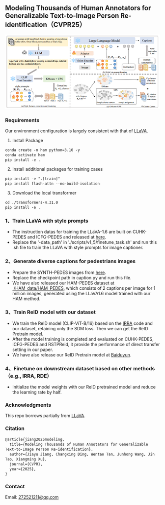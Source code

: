 ## Modeling Thousands of Human Annotators for Generalizable Text-to-Image Person Re-identification（CVPR25）

<!-- ### Introduction
This is the Pytorch implementation for M<sup>3</sup>L. -->

![](figures/framework.png)

### Requirements

Our environment configuration is largely consistent with that of [LLaVA](https://github.com/haotian-liu/LLaVA).
1. Install Package
```Shell
conda create -n ham python=3.10 -y
conda activate ham
pip install -e .
```

2. Install additional packages for training cases
```
pip install -e ".[train]"
pip install flash-attn --no-build-isolation
```

3. Download the local transformer
```
cd ./transformers-4.31.0
pip install -e .
```

### 1、Train LLaVA with style prompts
- The instruction datas for training the LLaVA-1.6 are built on CUHK-PEDES and ICFG-PEDES and released at [here](https://pan.baidu.com/s/1y5v1aGyOp3ytCmfy0Q8Lfw?pwd=4y71).
- Replace the '-data_path' in './scripts/v1_5/finetune_task.sh' and run this .sh file to train the LLaVA with style prompts for image captioner.

### 2、Generate diverse captions for pedestrians images
- Prepare the SYNTH-PEDES images from [here](https://github.com/Zplusdragon/PLIP).
- Replace the checkpoint path in caption.py and run this file.
- We have also released our HAM-PEDES dataset at [./HAM_data/HAM_PEDES](https://pan.baidu.com/s/1y5v1aGyOp3ytCmfy0Q8Lfw?pwd=4y71), which consists of 2 captions per image for 1 million images, generated using the LLaVA1.6 model trained with our HAM method.

### 3、Train ReID model with our dataset
- We train the ReID model (CLIP-ViT-B/16) based on the [IRRA](https://github.com/anosorae/IRRA) code and our dataset, retaining only the SDM loss. Then we can get the ReID Pretrain model.
- After the model training is completed and evaluated on CUHK-PEDES, ICFG-PEDES and RSTPReid, it provide the performance of direct transfer setting in our paper.
- We have also release our ReID Pretrain model at [Baiduyun](https://pan.baidu.com/s/19xKmnYNV-XwK9FNcjkQmLw?pwd=bo63).

### 4、Finetune on downstream dataset based on other methods（e.g., IRRA, RDE）
- Initialize the model weights with our ReID pretrained model and reduce the learning rate by half.

### Acknowledgments
This repo borrows partially from [LLaVA](https://github.com/haotian-liu/LLaVA).

### Citation
```
@article{jiang2025modeling,
  title={Modeling Thousands of Human Annotators for Generalizable Text-to-Image Person Re-identification},
  author={Jiayu Jiang, Changxing Ding, Wentao Tan, Junhong Wang, Jin Tao, Xiangming Xu},
  journal={CVPR},
  year={2025},
}
```

### Contact
Email: 272521211@qq.com


